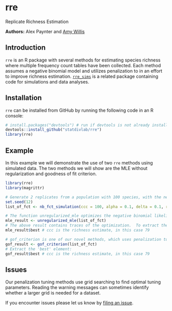 # rre 
Replicate Richness Estimation

**Authors:** Alex Paynter and [Amy Willis](http://statisticaldiversitylab.com/team/amy-willis)

## Introduction

`rre` is an R package with several methods for estimating species richness where multiple frequency count tables have been collected.  Each method assumes a negative binomial model and utilizes penalization to in an effort to improve richness estimation. [`rre_sims`](https://github.com/statdivlab/rre_sims) is a related package containing code for simulations and data analyses.

## Installation

`rre` can be installed from GitHub by running the following code in an R console:

```r
# install.packages("devtools") # run if devtools is not already installed.
devtools::install_github("statdivlab/rre")
library(rre)
```

## Example

In this example we will demonstrate the use of two `rre` methods using simulated data.  The two methods we will show are the MLE without regularization and goodness of fit criterion.

```r
library(rre)
library(magrittr)

# Generate 2 replicates from a population with 100 species, with the negative binomial parameters alpha = 0.1 and delta = 0.1.
set.seed(12)
list_of_fct <- nb_fct_simulation(ccc = 100, alpha = 0.1, delta = 0.1, r = 2)

# The function unregularized_mle optimizes the negative binomial likelihood with no penalization:
mle_result <- unregularized_mle(list_of_fct)
# The above result contains traces of the optimization.  To extract the MLE we extract the 'best' element:
mle_result$best # ccc is the richness estimate, in this case 79

# gof_criterion is one of our novel methods, which uses penalization tuned by a goodness of fit metric to estimate richness:
gof_result <- gof_criterion(list_of_fct)
# Extract the 'best' element:
gof_result$best # ccc is the richness estimate, in this case 79
```

## Issues

Our penalization tuning methods use grid searching to find optimal tuning parameters.  Reading the warning messages can sometimes identify whether a larger grid is needed for a dataset.  

If you encounter issues please let us know by [filing an issue](https::github.com/statdivlab/paramedic/issues).
